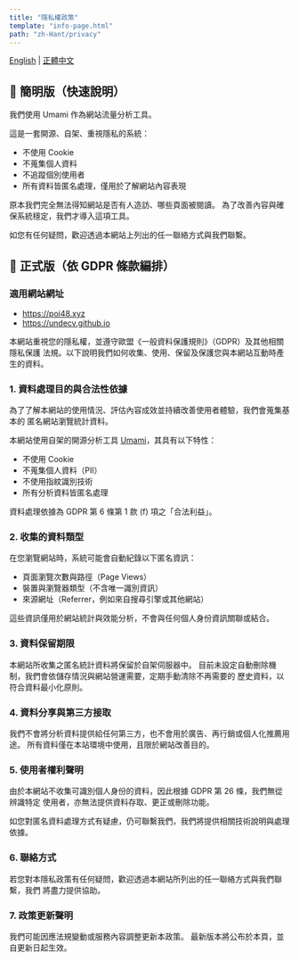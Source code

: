 ```yaml
---
title: "隱私權政策"
template: "info-page.html"
path: "zh-Hant/privacy"
---
```


[English](@/pages/privacy.en.md) | [正體中文](@/pages/privacy.zh-Hant.md)

## 🍃 簡明版（快速說明）

我們使用 Umami 作為網站流量分析工具。

這是一套開源、自架、重視隱私的系統：

- 不使用 Cookie
- 不蒐集個人資料
- 不追蹤個別使用者
- 所有資料皆匿名處理，僅用於了解網站內容表現

原本我們完全無法得知網站是否有人造訪、哪些頁面被閱讀。
為了改善內容與確保系統穩定，我們才導入這項工具。

如您有任何疑問，歡迎透過本網站上列出的任一聯絡方式與我們聯繫。

## 📜 正式版（依 GDPR 條款編排）

### 適用網站網址

- <https://poi48.xyz>
- <https://undecv.github.io>

本網站重視您的隱私權，並遵守歐盟《一般資料保護規則》（GDPR）及其他相關隱私保護
法規。以下說明我們如何收集、使用、保留及保護您與本網站互動時產生的資料。

### 1. 資料處理目的與合法性依據

為了了解本網站的使用情況、評估內容成效並持續改善使用者體驗，我們會蒐集基本的
匿名網站瀏覽統計資料。

本網站使用自架的開源分析工具 [Umami](https://umami.is/)，其具有以下特性：

- 不使用 Cookie
- 不蒐集個人資料（PII）
- 不使用指紋識別技術
- 所有分析資料皆匿名處理

資料處理依據為 GDPR 第 6 條第 1 款 (f) 項之「合法利益」。

### 2. 收集的資料類型

在您瀏覽網站時，系統可能會自動紀錄以下匿名資訊：

- 頁面瀏覽次數與路徑（Page Views）
- 裝置與瀏覽器類型（不含唯一識別資訊）
- 來源網址（Referrer，例如來自搜尋引擎或其他網站）

這些資訊僅用於網站統計與效能分析，不會與任何個人身份資訊關聯或結合。

### 3. 資料保留期限

本網站所收集之匿名統計資料將保留於自架伺服器中。
目前未設定自動刪除機制，我們會依儲存情況與網站營運需要，定期手動清除不再需要的
歷史資料，以符合資料最小化原則。

### 4. 資料分享與第三方接取

我們不會將分析資料提供給任何第三方，也不會用於廣告、再行銷或個人化推薦用途。
所有資料僅在本站環境中使用，且限於網站改善目的。

### 5. 使用者權利聲明

由於本網站不收集可識別個人身份的資料，因此根據 GDPR 第 26 條，我們無從辨識特定
使用者，亦無法提供資料存取、更正或刪除功能。

如您對匿名資料處理方式有疑慮，仍可聯繫我們，我們將提供相關技術說明與處理依據。

### 6. 聯絡方式

若您對本隱私政策有任何疑問，歡迎透過本網站所列出的任一聯絡方式與我們聯繫，我們
將盡力提供協助。

### 7. 政策更新聲明

我們可能因應法規變動或服務內容調整更新本政策。
最新版本將公布於本頁，並自更新日起生效。
